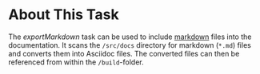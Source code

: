 # About This Task

The *exportMarkdown* task can be used to include [markdown](https://markdown.de) files into the documentation.
It scans the `/src/docs` directory for markdown (`*.md`) files and converts them into Asciidoc files. The converted files can then be referenced from within the `/build`-folder.
